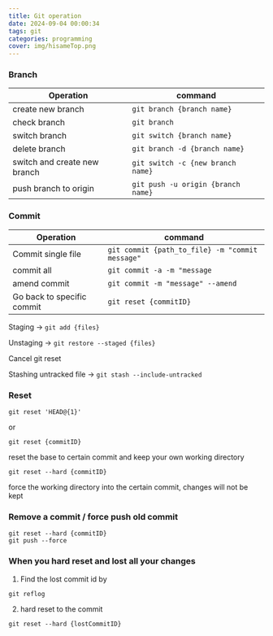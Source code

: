 ```yaml
---
title: Git operation
date: 2024-09-04 00:00:34
tags: git
categories: programming
cover: img/hisameTop.png
---
```


### Branch

| Operation                    | command                            |
| ---------------------------- | ---------------------------------- |
| create new branch            | `git branch {branch name}`         |
| check branch                 | `git branch`                       |
| switch branch                | `git switch {branch name}`         |
| delete branch                | `git branch -d {branch name}`      |
| switch and create new branch | `git switch -c {new branch name}`  |
| push branch to origin        | `git push -u origin {branch name}` |

### Commit

| Operation                  | command                                         |
| -------------------------- | ----------------------------------------------- |
| Commit single file         | `git commit {path_to_file} -m "commit message"` |
| commit all                 | `git commit -a -m "message`                     |
| amend commit               | `git commit -m "message" --amend`               |
| Go back to specific commit | `git reset {commitID}`                          |

Staging → `git add {files}`

Unstaging → `git restore --staged {files}`

Cancel git reset 

Stashing untracked file → `git stash --include-untracked`

### Reset
```
git reset 'HEAD@{1}'
```
or
```
git reset {commitID}
```
reset the base to certain commit and keep your own working directory

```
git reset --hard {commitID}
```
force the working directory into the certain commit, changes will not be kept
### Remove a commit / force push old commit

```
git reset --hard {commitID}
git push --force
```

### When you hard reset and lost all your changes
1. Find the lost commit id by
```
git reflog
```
2. hard reset to the commit
```
git reset --hard {lostCommitID}
```